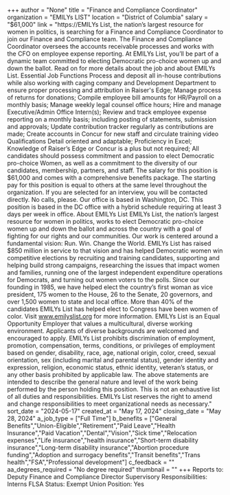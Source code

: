 +++
author = "None"
title = "Finance and Compliance Coordinator"
organization = "EMILYs LIST"
location = "District of Columbia"
salary = "$61,000"
link = "https://EMILYs List, the nation’s largest resource for women in politics, is searching for a Finance and Compliance Coordinator to join our Finance and Compliance team. The Finance and Compliance Coordinator oversees the accounts receivable processes and works with the CFO on employee expense reporting.  At EMILYs List, you’ll be part of a dynamic team committed to electing Democratic pro-choice women up and down the ballot. Read on for more details about the job and about EMILYs List. Essential Job Functions Process and deposit all in-house contributions while also working with caging company and Development Department to ensure proper processing and attribution in Raiser's Edge; Manage process of returns for donations; Compile employee bill amounts for HR/Payroll on a monthly basis; Manage weekly legal counsel office hours; Hire and manage Executive/Admin Office Intern(s);  Review and track employee expense reporting on a monthly basis; including posting of statements, submission and approvals; Update contribution tracker regularly as contributions are made; Create accounts in Concur for new staff and circulate training video Qualifications Detail oriented and adaptable; Proficiency in Excel; Knowledge of Raiser’s Edge or Concur is a plus but not required; All candidates should possess commitment and passion to elect Democratic pro-choice Women, as well as a commitment to the diversity of our candidates, membership, partners, and staff. The salary for this position is $61,000 and comes with a comprehensive benefits package. The starting pay for this position is equal to others at the same level throughout the organization. If you are selected for an interview, you will be contacted directly. No calls, please.  Our office is based in Washington, DC. This position is based in the DC office with a hybrid schedule requiring at least 3 days per week in office.  About EMILYs List EMILYs List, the nation’s largest resource for women in politics, works to elect Democratic pro-choice women up and down the ballot and across the country with a goal of fighting for our rights and our communities. Our work is centered around a fundamental vision: Run. Win. Change the World. EMILYs List has raised $850 million in service to that vision and has helped Democratic women win competitive elections by recruiting and training candidates, supporting and helping build strong campaigns, researching the issues that impact women and families, running one of the largest independent expenditure operations for Democrats, and turning out women voters to the polls. Since our founding in 1985, we have helped elect the country’s first woman as vice president, 175 women to the House, 26 to the Senate, 20 governors, and over 1,500 women to state and local office. More than 40% of the candidates EMILYs List has helped elect to Congress have been women of color. Visit www.emilyslist.org for more information.  EMILYs List is an Equal Opportunity Employer that values a multicultural, diverse working environment. Applicants of diverse backgrounds are welcomed and encouraged to apply.  EMILYs List prohibits discrimination of employment, promotion, compensation, terms, conditions, or privileges of employment based on gender, disability, race, age, national origin, color, creed, sexual orientation, sex (including marital and parental status), gender identity and expression, religion, economic status, ethnic identity, veteran’s status, or any other basis prohibited by applicable law. The above statements are intended to describe the general nature and level of the work being performed by the person holding this position.  This is not an exhaustive list of all duties and responsibilities. EMILYs List reserves the right to amend and change responsibilities to meet organizational needs as necessary."
sort_date = "2024-05-17"
created_at = "May 17, 2024"
closing_date = "May 28, 2024"
a_job_type = ["Full Time"]
b_benefits = ["General Benefits","Union-Eligible","Retirement","Paid Leave","Health Insurance","Paid Vacation","Dental","Vision","Sick time","Relocation expenses","Life insurance","health insurance","Short-term disability insurance","Long-term disability insurance","Abortion procedure funding","Adoption and surrogacy benefits","Transit benefits","Trans health","FSA","Professional development"]
c_feedback = ""
aa_degrees_required = "No degree required"
thumbnail = ""
+++
Reports to: Deputy Finance and Compliance Director
Supervisory Responsibilities: Interns
FLSA Status: Exempt
Union Position: Yes